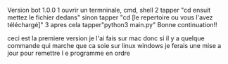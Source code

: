 Version bot 1.0.0
1  ouvrir un termninale, cmd, shell
2 tapper  "cd ensuit mettez le fichier dedans" sinon tapper "cd [le repertoire ou vous l'avez téléchargé]" 
3 apres cela tapper"python3 main.py"
Bonne continuation!!

ceci est la premiere version je l'ai fais sur mac donc si  il y a quelque commande qui marche que ca soie 
sur linux windows je ferais une mise a jour pour remettre l e programme en ordre 
